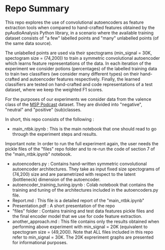 # Repo Summary

This repo explores the use of convolutional autoencoders as feature extraction tools when compared to hand-crafted features obtained by the pyAudioAnalysis Python library, in a scenario where the available training dataset consists of "a few" labelled points and "many" unlabelled points (of the same data source).

The unlabelled points are used via their spectograms (min_signal = 30K, spectogram size = (74,200)) to train a symmetric convolutional autoencoder which learns feature representations of the data. In each iteration of the experiment we consider potions (percentages) of the labelled training data to train two classifiers (we consider many different types) on their hand-crafted and autoencoder features respectively. Finally, the learned classifiers are tested on hand-crafted and code representations of a test dataset, where we keep the weighted F1 scores.

For the purposes of our experiments we consider data from the valence class of the [MSP Podcast](https://ecs.utdallas.edu/research/researchlabs/msp-lab/MSP-Podcast.html) dataset. They are divided into "negative", "neutral" and "positive" (sub)classes.

In short, this repo consists of the following :
- main_ntbk.ipynb : This is the main notebook that one should read to go through the experiment steps and results.

Important note: In order to run the full experiment again, the user needs the pickle files of the "files" repo folder and to re-run the code of section 7 of the "main_ntbk.ipynb" notebook.
- autoencoders.py : Contains hand-written symmetric convolutional autoencoder architectures. They take as input fixed size spectograms of (74,200) size and are parametrized with respect to the latent (bottleneck) dimension of the autoencoder.  
- autoencoder_training_tuning.ipynb : Colab notebook that contains the training and tuning of the architectures included in the autoencoders.py file.
- Report.md : This file is a detailed report of the "main_ntbk.ipynb"
- Presentation.pdf : A short presentation of the repo
- "files" folder : Contains training and test data features pickle files and the final encoder model that we use for code feature extraction.
- another_approach.md : This file contains only the results obtained when performing above experiment with min_signal = 20K (equivalent to spectogram size = (49,200)).
Note that ALL files included in this repo refer to min_signal = 30K. The 20K expreriment graphs are presented for informational purposes.
